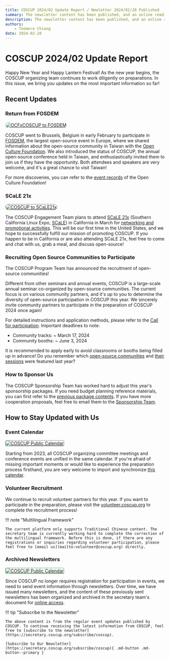 ```yaml
---
title: COSCUP 2024/02 Update Report / Newletter 2024/02/28 Published
summary: The newsletter content has been published, and an online reading version.
description: The newsletter content has been published, and an online reading version.
authors:
    - Toomore Chiang
date: 2024-02-28
---
```


# COSCUP 2024/02 Update Report

Happy New Year and Happy Lantern Festival! As the new year begins, the COSCUP organizing team continues to work diligently on preparations. In this issue, we bring you updates on the most important information so far!

## Recent Updates

### Return from FOSDEM

<a href="https://ocf.tw/en/p/global/fosdem-2024/"><img src="https://volunteer.coscup.org/img/2024/fosdem-booth-2.jpg" alt="OCFxCOSCUP to FOSDEM" title="OCFxCOSCUP to FOSDEM" style="border-radius: 8px;border:1px solid hsl(142, 52%, 96%);"></a>

COSCUP went to Brussels, Belgium in early February to participate in [FOSDEM](https://fosdem.org/), the largest open-source event in Europe, where we shared information about the open-source community in Taiwan with the [Open Culture Foundation](https://ocf.tw/en/). We also introduced the status of COSCUP, the annual open-source conference held in Taiwan, and enthusiastically invited them to join us if they have the opportunity. Both attendees and speakers are very welcome, and it's a great chance to visit Taiwan!

For more discoveries, you can refer to the [event records](https://ocf.tw/p/global/fosdem-2024/) of the Open Culture Foundation!

### SCaLE 21x

<a href="https://www.socallinuxexpo.org/scale/21x/sponsor/conference-open-source-coders-users-and-promoters"><img src="https://volunteer.coscup.org/img/2024/2024_coscup_scale21x_flight.png" alt="COSCUP to SCaLE21x" title="COSCUP to SCaLE21x" style="border-radius: 1180px;border:1px solid hsl(0, 0%, 50%);"></a>

The COSCUP Engagement Team plans to attend [SCaLE 21x](https://www.socallinuxexpo.org/scale/21x) (Southern California Linux Expo, [SCaLE](https://www.socallinuxexpo.org/scale/21x/about-scale)) in California in March for [networking and promotional activities](https://www.socallinuxexpo.org/scale/21x/sponsor/conference-open-source-coders-users-and-promoters). This will be our first time in the United States, and we hope to successfully fulfill our mission of promoting COSCUP. If you happen to be in California or are also attending SCaLE 21x, feel free to come and chat with us, grab a meal, and discuss open-source!

### Recruiting Open Source Communities to Participate

The COSCUP Program Team has announced the recruitment of open-source communities!

Different from other seminars and annual events, COSCUP is a large-scale annual seminar co-organized by open-source communities. The current focus is on various community partners, and it's up to you to determine the diversity of open-source participation in COSCUP this year. We sincerely invite community partners to participate in the preparation of COSCUP 2024 once again!

For detailed instructions and application methods, please refer to the [Call for participation](https://blog.coscup.org/2024/02/blog-post.html#anchor2). Important deadlines to note:

- Community tracks: ~ March 17, 2024
- Community booths: ~ June 3, 2024

It is recommended to apply early to avoid classrooms or booths being filled up in advance! Do you remember which [open-source communities](https://coscup.org/2023/en/community) and [their sessions](https://coscup.org/2023/en/session) were featured last year?

### How to Sponsor Us

The COSCUP Sponsorship Team has worked hard to adjust this year's sponsorship packages. If you need budget planning reference materials, you can first refer to the [previous package contents](https://coscup.org/2023/en/sponsor). If you have more cooperation proposals, feel free to email them to the [Sponsorship Team](mailto:sponsorship@coscup.org).

## How to Stay Updated with Us

### Event Calendar

<a href="https://volunteer.coscup.org/docs/about_coscup/calendar/"><img src="https://volunteer.coscup.org/img/2024/2024_coscup_calendar.png" alt="COSCUP Public Calendar" title="COSCUP Public Calendar" style="border-radius: 4px;border:1px solid hsl(0, 0%, 50%);"></a>

Starting from 2023, all COSCUP organizing committee meetings and conference events are unified in the same calendar. If you're afraid of missing important moments or would like to experience the preparation process firsthand, you are very welcome to import and synchronize [this calendar](https://volunteer.coscup.org/docs/about_coscup/calendar/).

### Volunteer Recruitment

We continue to recruit volunteer partners for this year. If you want to participate in the preparation, please visit the [volunteer.coscup.org](https://volunteer.coscup.org/) to complete the recruitment process!

!!! note "Multilingual Framework"

    The current platform only supports Traditional Chinese content. The secretary team is currently working hard to complete the correction of the multilingual framework. Before this is done, if there are any registrations or inquiries regarding volunteer participation, please feel free to [email us](mailto:volunteer@coscup.org) directly.

### Archived Newsletters

<a href="https://volunteer.coscup.org/docs/about_coscup/newsletters/overview/"><img src="https://volunteer.coscup.org/img/2024/2024_archived_newsletters.png" alt="COSCUP Public Calendar" title="COSCUP Public Calendar" style="border-radius: 4px;border:1px solid hsl(121.8, 39.2%, 49%);"></a>

Since COSCUP no longer requires registration for participation in events, we need to send event information through newsletters. Over time, we have issued many newsletters, and the content of these previously sent newsletters has been organized and archived in the secretary team's document for [online access](https://volunteer.coscup.org/docs/about_coscup/newsletters/overview/).

!!! tip "Subscribe to the Newsletter"

    The above content is from the regular event updates published by COSCUP. To continue receiving the latest information from COSCUP, feel free to [subscribe to the newsletter](https://secretary.coscup.org/subscribe/coscup).

    [Subscribe to Our Newsletter](https://secretary.coscup.org/subscribe/coscup){ .md-button .md-button--primary }
